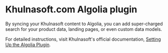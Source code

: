 # Khulnasoft.com Algolia plugin

By syncing your Khulnasoft content to Algolia, you can add super-charged search for your product data, landing pages, or even custom data models.

For detailed instructions, visit Khulnasoft's official documentation, [Setting Up the Algolia Plugin](https://www.khulnasoft.com/c/docs/algolia-plugin).
